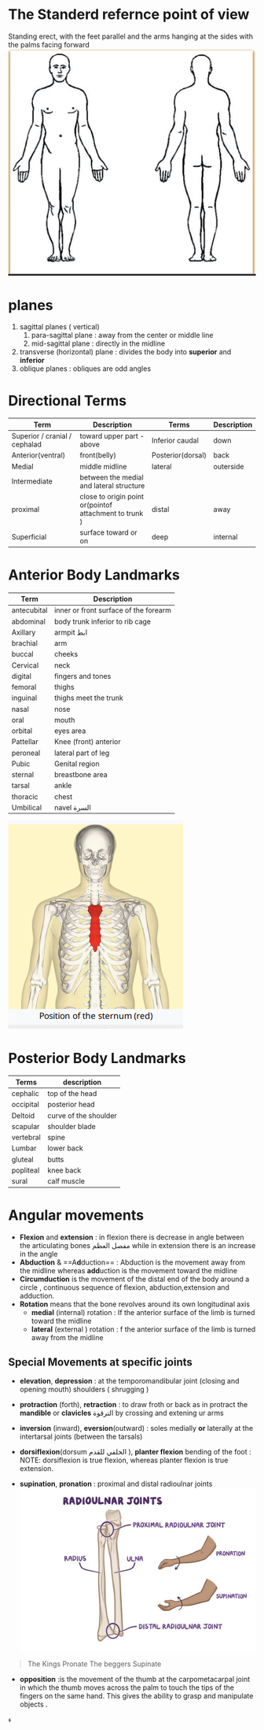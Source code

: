 # The Standerd refernce point of view 
Standing erect, with the feet parallel and the arms hanging at the sides with the palms facing forward 
![|400](Medical%20School/First%20year/anatomy/Resources/Pasted%20image%2020231113230602.png)

# planes 
1. sagittal planes ( vertical) 
	1. para-sagittal plane : away from the center or middle line  
	2. mid-sagittal plane : directly in the midline 
2. transverse (horizontal) plane : divides the body into **superior**  and **inferior** 
3. oblique planes : obliques are odd angles 

# Directional Terms 
| Term                          | Description                                            | Terms             | Description |
| ----------------------------- | ------------------------------------------------------ | ----------------- | ----------- |
| Superior / cranial / cephalad | toward upper part - above                              | Inferior caudal   | down        |
| Anterior(ventral)             | front(belly)                                           | Posterior(dorsal) | back        |
| Medial                        | middle midline                                         | lateral           | outerside   |
| Intermediate                  | between the medial and lateral structure               |                   |             |
| proximal                      | close to origin point or(pointof attachment to trunk ) | distal            | away        |
| Superficial                   | surface toward or on                                   | deep              | internal    |

# Anterior Body Landmarks

| Term        | Description                           |
| ----------- | ------------------------------------- |
| antecubital | inner or front surface of the forearm |
| abdominal   | body trunk inferior to rib cage       |
| Axillary    | armpit ابط                            |
| brachial    | arm                                   |
| buccal      | cheeks                                |
| Cervical    | neck                                  |
| digital     | fingers and tones                     |
| femoral     | thighs                                |
| inguinal    | thighs meet the trunk                 |
| nasal       | nose                                  |
| oral        | mouth                                 |
| orbital     | eyes area                             |
| Pattellar   | Knee (front) anterior                 |
| peroneal    | lateral part of leg                   |
| Pubic       | Genital region                        |
| sternal     | breastbone area                       |
| tarsal      | ankle                                 |
| thoracic    | chest                                 |
| Umbilical   | navel السرة                           |

![|200](Medical%20School/First%20year/anatomy/Resources/Pasted%20image%2020231114195119.png)

# Posterior Body Landmarks 
| Terms     | description           |
| --------- | --------------------- |
| cephalic  | top of the head       |
| occipital | posterior head        |
| Deltoid   | curve of the shoulder |
| scapular  | shoulder blade        |
| vertebral | spine                 | 
| Lumbar    | lower back            |
| gluteal   | butts                 |
| popliteal | knee back             |
| sural     | calf muscle           |


# Angular movements 
-  **Flexion** and **extension** : in flexion there is decrease in angle between the articulating bones مفصل العظم while in extension there is an increase in the angle
- **Abduction** & ==A**d**duction== :  Abduction is the movement away from the midline whereas **add**uction is the movement toward the midline 
- **Circumduction** is the movement of the distal end of the body around a circle , continuous sequence of flexion, abduction,extension and adduction.
- **Rotation** means that the bone revolves around its own longitudinal axis
	- **medial** (internal) rotation : If the anterior surface of the limb is turned toward the midline
	- **lateral** (external ) rotation : f the anterior surface of the limb is turned away from the midline

## Special Movements at specific joints 
- **elevation**, **depression** : at the temporomandibular joint (closing and opening mouth) shoulders ( shrugging )
- **protraction** (forth), **retraction** : to draw froth or back as in protract the **mandible** or **clavicles** الترقوة  by crossing and extening ur arms 
- **inversion**  (inward), **eversion**(outward) :  soles medially **or** laterally  at the intertarsal joints (between the tarsals)
- **dorsiflexion**(dorsum الخلفي للقدم ), **planter flexion** bending of the foot :
	NOTE: dorsiflexion is true flexion, whereas planter flexion is true extension.
	
-  **supination**, **pronation** : proximal and distal radioulnar joints ![|400](Medical%20School/First%20year/anatomy/Resources/Pasted%20image%2020231114213602.png) 
> The Kings Pronate The beggers Supinate
- **opposition** :is the movement of the thumb at the carpometacarpal joint in which the thumb moves across the palm to touch the tips of the fingers on the same hand. This gives the ability to grasp and manipulate objects .

ء